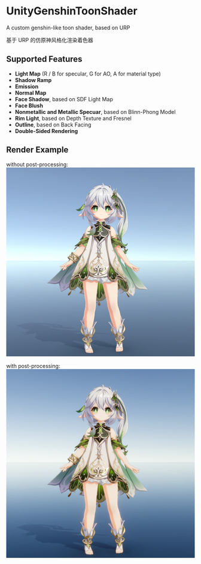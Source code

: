 # UnityGenshinToonShader

A custom genshin-like toon shader, based on URP

基于 URP 的仿原神风格化渲染着色器

## Supported Features

- **Light Map** (R / B for specular, G for AO, A for material type)
- **Shadow Ramp**
- **Emission**
- **Normal Map**
- **Face Shadow**, based on SDF Light Map
- **Face Blush**
- **Nonmetallic and Metallic Specuar**, based on Blinn-Phong Model
- **Rim Light**, based on Depth Texture and Fresnel
- **Outline**, based on Back Facing
- **Double-Sided Rendering**

## Render Example

without post-processing:
![image_0](image_0.png)

with post-processing:
![image_1](image_1.png)